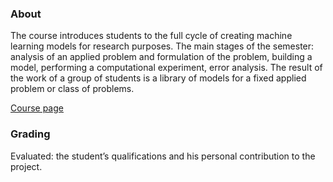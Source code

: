 ### About
The course introduces students to the full cycle of creating machine learning models for research purposes.
The main stages of the semester: analysis of an applied problem and formulation of the problem, building a model, performing a computational experiment, error analysis.
The result of the work of a group of students is a library of models for a fixed applied problem or class of problems.

[Course page](https://github.com/intsystems/ida)


### Grading
Evaluated: the student’s qualifications and his personal contribution to the project.
